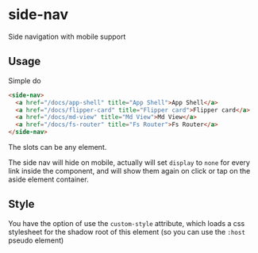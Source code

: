 # side-nav

Side navigation with mobile support

## Usage

Simple do

```html
<side-nav>
  <a href="/docs/app-shell" title="App Shell">App Shell</a>
  <a href="/docs/flipper-card" title="Flipper card">Flipper card</a>
  <a href="/docs/md-view" title="Md View">Md View</a>
  <a href="/docs/fs-router" title="Fs Router">Fs Router</a>
</side-nav>
```

The slots can be any element.

The side nav will hide on mobile, actually will set `display` to `none` for 
every link inside the component, and will show them again on click or tap on 
the aside element container.

## Style

You have the option of use the `custom-style` attribute, which loads a css 
stylesheet for the shadow root of this element (so you can use the `:host` pseudo 
element)